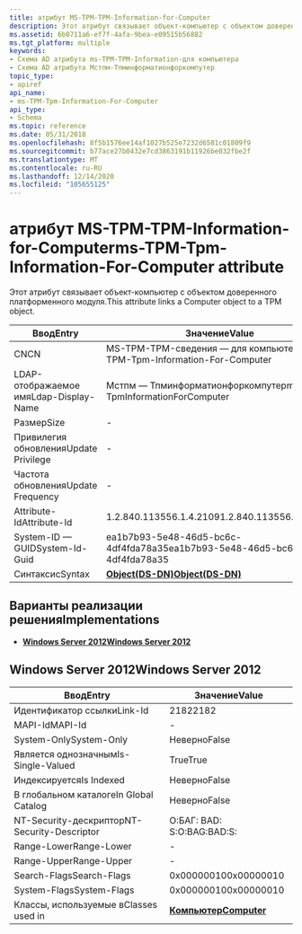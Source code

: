 ```yaml
---
title: атрибут MS-TPM-TPM-Information-for-Computer
description: Этот атрибут связывает объект-компьютер с объектом доверенного платформенного модуля.
ms.assetid: 6b0711a6-ef7f-4afa-9bea-e09515b56882
ms.tgt_platform: multiple
keywords:
- Схема AD атрибута ms-TPM-TPM-Information-для компьютера
- Схема AD атрибута Мстпм-Тпминформатионфоркомпутер
topic_type:
- apiref
api_name:
- ms-TPM-Tpm-Information-For-Computer
api_type:
- Schema
ms.topic: reference
ms.date: 05/31/2018
ms.openlocfilehash: 8f5b1576ee14af1027b525e7232d6581c01809f9
ms.sourcegitcommit: b77ace27b0432e7cd3863191b11926be032fbe2f
ms.translationtype: MT
ms.contentlocale: ru-RU
ms.lasthandoff: 12/14/2020
ms.locfileid: "105655125"
---
```

# <a name="ms-tpm-tpm-information-for-computer-attribute"></a><span data-ttu-id="3daa6-105">атрибут MS-TPM-TPM-Information-for-Computer</span><span class="sxs-lookup"><span data-stu-id="3daa6-105">ms-TPM-Tpm-Information-For-Computer attribute</span></span>

<span data-ttu-id="3daa6-106">Этот атрибут связывает объект-компьютер с объектом доверенного платформенного модуля.</span><span class="sxs-lookup"><span data-stu-id="3daa6-106">This attribute links a Computer object to a TPM object.</span></span>



| <span data-ttu-id="3daa6-107">Ввод</span><span class="sxs-lookup"><span data-stu-id="3daa6-107">Entry</span></span> | <span data-ttu-id="3daa6-108">Значение</span><span class="sxs-lookup"><span data-stu-id="3daa6-108">Value</span></span> |
|-------------------|-----------------------------------------|
| <span data-ttu-id="3daa6-109">CN</span><span class="sxs-lookup"><span data-stu-id="3daa6-109">CN</span></span>                | <span data-ttu-id="3daa6-110">MS-TPM-TPM-сведения — для компьютера</span><span class="sxs-lookup"><span data-stu-id="3daa6-110">ms-TPM-Tpm-Information-For-Computer</span></span>     |
| <span data-ttu-id="3daa6-111">LDAP-отображаемое имя</span><span class="sxs-lookup"><span data-stu-id="3daa6-111">Ldap-Display-Name</span></span> | <span data-ttu-id="3daa6-112">Мстпм — Тпминформатионфоркомпутер</span><span class="sxs-lookup"><span data-stu-id="3daa6-112">msTPM-TpmInformationForComputer</span></span>         |
| <span data-ttu-id="3daa6-113">Размер</span><span class="sxs-lookup"><span data-stu-id="3daa6-113">Size</span></span>              | \-                                      |
| <span data-ttu-id="3daa6-114">Привилегия обновления</span><span class="sxs-lookup"><span data-stu-id="3daa6-114">Update Privilege</span></span>  | \-                                      |
| <span data-ttu-id="3daa6-115">Частота обновления</span><span class="sxs-lookup"><span data-stu-id="3daa6-115">Update Frequency</span></span>  | \-                                      |
| <span data-ttu-id="3daa6-116">Attribute-Id</span><span class="sxs-lookup"><span data-stu-id="3daa6-116">Attribute-Id</span></span>      | <span data-ttu-id="3daa6-117">1.2.840.113556.1.4.2109</span><span class="sxs-lookup"><span data-stu-id="3daa6-117">1.2.840.113556.1.4.2109</span></span>                 |
| <span data-ttu-id="3daa6-118">System-ID — GUID</span><span class="sxs-lookup"><span data-stu-id="3daa6-118">System-Id-Guid</span></span>    | <span data-ttu-id="3daa6-119">ea1b7b93-5e48-46d5-bc6c-4df4fda78a35</span><span class="sxs-lookup"><span data-stu-id="3daa6-119">ea1b7b93-5e48-46d5-bc6c-4df4fda78a35</span></span>    |
| <span data-ttu-id="3daa6-120">Синтаксис</span><span class="sxs-lookup"><span data-stu-id="3daa6-120">Syntax</span></span>            | [<span data-ttu-id="3daa6-121">**Object(DS-DN)**</span><span class="sxs-lookup"><span data-stu-id="3daa6-121">**Object(DS-DN)**</span></span>](s-object-ds-dn.md) |



## <a name="implementations"></a><span data-ttu-id="3daa6-122">Варианты реализации решения</span><span class="sxs-lookup"><span data-stu-id="3daa6-122">Implementations</span></span>

-   [<span data-ttu-id="3daa6-123">**Windows Server 2012**</span><span class="sxs-lookup"><span data-stu-id="3daa6-123">**Windows Server 2012**</span></span>](#windows-server-2012)

## <a name="windows-server-2012"></a><span data-ttu-id="3daa6-124">Windows Server 2012</span><span class="sxs-lookup"><span data-stu-id="3daa6-124">Windows Server 2012</span></span>



| <span data-ttu-id="3daa6-125">Ввод</span><span class="sxs-lookup"><span data-stu-id="3daa6-125">Entry</span></span> | <span data-ttu-id="3daa6-126">Значение</span><span class="sxs-lookup"><span data-stu-id="3daa6-126">Value</span></span> |
|------------------------|-------------------------------------------|
| <span data-ttu-id="3daa6-127">Идентификатор ссылки</span><span class="sxs-lookup"><span data-stu-id="3daa6-127">Link-Id</span></span>                | <span data-ttu-id="3daa6-128">2182</span><span class="sxs-lookup"><span data-stu-id="3daa6-128">2182</span></span>                                      |
| <span data-ttu-id="3daa6-129">MAPI-Id</span><span class="sxs-lookup"><span data-stu-id="3daa6-129">MAPI-Id</span></span>                | \-                                        |
| <span data-ttu-id="3daa6-130">System-Only</span><span class="sxs-lookup"><span data-stu-id="3daa6-130">System-Only</span></span>            | <span data-ttu-id="3daa6-131">Неверно</span><span class="sxs-lookup"><span data-stu-id="3daa6-131">False</span></span>                                     |
| <span data-ttu-id="3daa6-132">Является однозначным</span><span class="sxs-lookup"><span data-stu-id="3daa6-132">Is-Single-Valued</span></span>       | <span data-ttu-id="3daa6-133">True</span><span class="sxs-lookup"><span data-stu-id="3daa6-133">True</span></span>                                      |
| <span data-ttu-id="3daa6-134">Индексируется</span><span class="sxs-lookup"><span data-stu-id="3daa6-134">Is Indexed</span></span>             | <span data-ttu-id="3daa6-135">Неверно</span><span class="sxs-lookup"><span data-stu-id="3daa6-135">False</span></span>                                     |
| <span data-ttu-id="3daa6-136">В глобальном каталоге</span><span class="sxs-lookup"><span data-stu-id="3daa6-136">In Global Catalog</span></span>      | <span data-ttu-id="3daa6-137">Неверно</span><span class="sxs-lookup"><span data-stu-id="3daa6-137">False</span></span>                                     |
| <span data-ttu-id="3daa6-138">NT-Security-дескриптор</span><span class="sxs-lookup"><span data-stu-id="3daa6-138">NT-Security-Descriptor</span></span> | <span data-ttu-id="3daa6-139">О:БАГ: BAD: S:</span><span class="sxs-lookup"><span data-stu-id="3daa6-139">O:BAG:BAD:S:</span></span>                              |
| <span data-ttu-id="3daa6-140">Range-Lower</span><span class="sxs-lookup"><span data-stu-id="3daa6-140">Range-Lower</span></span>            | \-                                        |
| <span data-ttu-id="3daa6-141">Range-Upper</span><span class="sxs-lookup"><span data-stu-id="3daa6-141">Range-Upper</span></span>            | \-                                        |
| <span data-ttu-id="3daa6-142">Search-Flags</span><span class="sxs-lookup"><span data-stu-id="3daa6-142">Search-Flags</span></span>           | <span data-ttu-id="3daa6-143">0x00000010</span><span class="sxs-lookup"><span data-stu-id="3daa6-143">0x00000010</span></span>                                |
| <span data-ttu-id="3daa6-144">System-Flags</span><span class="sxs-lookup"><span data-stu-id="3daa6-144">System-Flags</span></span>           | <span data-ttu-id="3daa6-145">0x00000010</span><span class="sxs-lookup"><span data-stu-id="3daa6-145">0x00000010</span></span>                                |
| <span data-ttu-id="3daa6-146">Классы, используемые в</span><span class="sxs-lookup"><span data-stu-id="3daa6-146">Classes used in</span></span>        | [<span data-ttu-id="3daa6-147">**Компьютер**</span><span class="sxs-lookup"><span data-stu-id="3daa6-147">**Computer**</span></span>](c-computer.md)<br/> |



 

 





